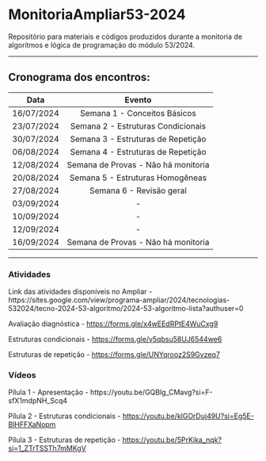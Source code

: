 # MonitoriaAmpliar53-2024
Repositório para materiais e códigos produzidos durante a monitoria de algoritmos e lógica de programação do módulo 53/2024.

---
<h2>Cronograma dos encontros:</h2>

| Data       | Evento                                         |
|:----------:|:----------------------------------------------:|
| 16/07/2024 | Semana 1 - Conceitos Básicos                   |
| 23/07/2024 | Semana 2 - Estruturas Condicionais             |
| 30/07/2024 | Semana 3 - Estruturas de Repetição             |
| 06/08/2024 | Semana 4 - Estruturas de Repetição             |
| 12/08/2024 | Semana de Provas - Não há monitoria            |
| 20/08/2024 | Semana 5 - Estruturas Homogêneas               |
| 27/08/2024 | Semana 6 - Revisão geral                       |
| 03/09/2024 | -                                              |
| 10/09/2024 | -                                              |
| 12/09/2024 | -                                              |
| 16/09/2024 | Semana de Provas - Não há monitoria            |
---

<h3>Atividades</h3>
Link das atividades disponíveis no Ampliar - https://sites.google.com/view/programa-ampliar/2024/tecnologias-532024/tecno-2024-53-algoritmo/2024-53-algoritmo-lista?authuser=0


Avaliação diagnóstica - https://forms.gle/x4wEEdRPtE4WuCxg9

Estruturas condicionais - https://forms.gle/v5qbsu58UJ6544we6

Estruturas de repetição - https://forms.gle/UNYqrooz2S9Gvzeq7

<h3>Vídeos</h3>
Pílula 1 - Apresentação - https://youtu.be/GQBlg_CMavg?si=F-sfX1mdpNH_Scq4

Pílula 2 - Estruturas condicionais - https://youtu.be/klGOrDuj49U?si=Eg5E-BlHFFXaNopm

Pílula 3 - Estruturas de repetição - https://youtu.be/5PrKika_nqk?si=1_ZTrTSSTh7mMKgV
